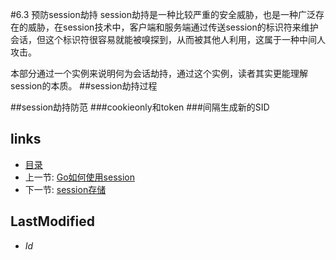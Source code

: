 #6.3 预防session劫持
session劫持是一种比较严重的安全威胁，也是一种广泛存在的威胁，在session技术中，客户端和服务端通过传送session的标识符来维护会话，但这个标识符很容易就能被嗅探到，从而被其他人利用，这属于一种中间人攻击。

本部分通过一个实例来说明何为会话劫持，通过这个实例，读者其实更能理解session的本质。
##session劫持过程

##session劫持防范
###cookieonly和token
###间隔生成新的SID


## links
   * [目录](<preface.md>)
   * 上一节: [Go如何使用session](<6.2.md>)
   * 下一节: [session存储](<6.4.md>)

## LastModified 
   * $Id$